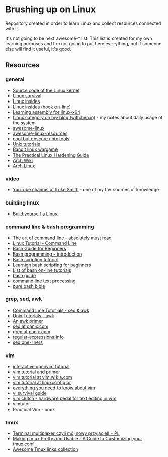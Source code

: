Brushing up on Linux
==============
Repository created in order to learn Linux and collect resources connected with it

It's not going to be next awesome-* list. This list is created for my own learning purposes and I'm not going to put here everything, but if someone else will find it useful, it's good.

Resources
---------

### general
- [Source code of the Linux kernel](https://github.com/torvalds/linux)
- [Linux survival](http://linuxsurvival.com/)
- [Linux insides](https://github.com/0xAX/linux-insides)
- [Linux insides (book on-line)](https://0xax.gitbooks.io/linux-insides/content/index.html)
- [Learning assembly for linux-x64](https://github.com/0xAX/asm)
- [Linux category on my blog (wittchen.io)](http://wittchen.io/tags/linux/) - my notes about daily usage of the system
- [awesome-linux](https://github.com/aleksandar-todorovic/awesome-linux)
- [awesome-linux-resources](https://github.com/itech001/awesome-linux-resources)
- [cool but obscure unix tools](http://kkovacs.eu/cool-but-obscure-unix-tools)
- [Unix tutorials](http://www.grymoire.com/Unix/)
- [Bandit linux wargame](http://overthewire.org/wargames/bandit/)
- [The Practical Linux Hardening Guide](https://github.com/trimstray/the-practical-linux-hardening-guide)
- [Arch Wiki](https://wiki.archlinux.org/)
- [Arch Linux](https://www.archlinux.org/)

### video
- [YouTube channel of Luke Smith](https://www.youtube.com/channel/UC2eYFnH61tmytImy1mTYvhA) - one of my fav sources of knowledge

### building linux
- [Build yourself a Linux](https://github.com/MichielDerhaeg/build-linux)

### command line & bash programming
- [The art of command line](https://github.com/jlevy/the-art-of-command-line) - absolutely must read
- [Linux Tutorial - Command Line](http://ryanstutorials.net/linuxtutorial/commandline.php)
- [Bash Guide for Beginners](http://www.tldp.org/LDP/Bash-Beginners-Guide/html/)
- [Bash programming - introduction](http://tldp.org/HOWTO/Bash-Prog-Intro-HOWTO.html)
- [Bash scripting tutorial](http://linuxconfig.org/bash-scripting-tutorial)
- [Learnign bash scripting for beginners](http://www.cyberciti.biz/open-source/learning-bash-scripting-for-beginners/)
- [List of bash on-line tutorials](http://wiki.bash-hackers.org/scripting/tutoriallist)
- [bash guide](https://github.com/Idnan/bash-guide)
- [command line text processing](https://github.com/learnbyexample/Command-line-text-processing)
- [pure bash bible](https://github.com/dylanaraps/pure-bash-bible)

### grep, sed, awk
- [Command Line Tutorials - sed & awk](https://quickleft.com/blog/command-line-tutorials-sed-awk/)
- [Unix Tutorials - awk](http://www.grymoire.com/Unix/Awk.html)
- [An awk primer](http://www.vectorsite.net/tsawk.html)
- [sed at panix.com](http://www.panix.com/~elflord/unix/sed.html)
- [grep at panix.com](http://www.panix.com/~elflord/unix/grep.html)
- [regular-expressions.info](http://www.regular-expressions.info/)
- [sed one-liners](http://sed.sourceforge.net/sed1line.txt)

### vim
- [interactive openvim tutorial](http://www.openvim.com/)
- [vim tutorial and primer](https://danielmiessler.com/study/vim/)
- [vim tutorial at vim.wikia.com](http://vim.wikia.com/wiki/Tutorial)
- [vim tutorial at linuxconfig.or](http://linuxconfig.org/vim-tutorial)
- [everything you need to know about vim](https://github.com/mhinz/vim-galore)
- [vi survival guide](http://www.nuxified.org/vi_survival_guide)
- [vim clutch - hardware pedal for text editing in vim](https://github.com/alevchuk/vim-clutch)
- vimtutor
- Practical Vim - book

### tmux
- [Terminal multiplexer czyli mój nowy przyjaciel! - PL](https://nocturndev.wordpress.com/2015/01/12/tmux/)
- [Making tmux Pretty and Usable - A Guide to Customizing your tmux.conf](http://www.hamvocke.com/blog/a-guide-to-customizing-your-tmux-conf/)
- [Awesome Tmux links collection](https://github.com/rothgar/awesome-tmux)
